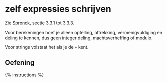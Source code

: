 # zelf expressies schrijven
Zie [Spronck](http://www.spronck.net/pythonbook/pythonboek.pdf), sectie 3.3.1 tot 3.3.3.

Voor berekeningen hoef je alleen optelling, aftrekking, vermenigvuldiging en deling te kennen, dus geen integer deling, machtsverheffing of modulo.

Voor strings volstaat het als je de `+` kent.

## Oefening
{% instructions %}
